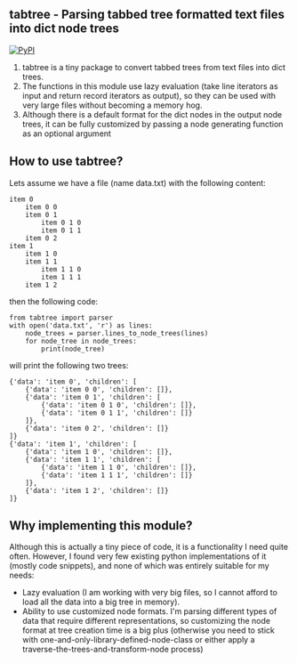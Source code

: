 ## tabtree - Parsing tabbed tree formatted text files into dict node trees
[![PyPI](http://img.shields.io/pypi/v/tabtree.svg)](http://img.shields.io/pypi/v/tabtree.svg)

1. tabtree is a tiny package to convert tabbed trees from text files into dict trees.
2. The functions in this module use lazy evaluation (take line iterators as input and return record iterators as output), so they can be used with very large files without becoming a memory hog.
3. Although there is a default format for the dict nodes in the output node trees, it can be fully customized by passing a node generating function as an optional argument

## How to use tabtree?

Lets assume we have a file (name data.txt) with the following content:

```
item 0
	item 0 0
	item 0 1
		item 0 1 0
		item 0 1 1
	item 0 2 
item 1 
	item 1 0
	item 1 1
		item 1 1 0
		item 1 1 1
	item 1 2
```

then the following code:

```
from tabtree import parser
with open('data.txt', 'r') as lines:
	node_trees = parser.lines_to_node_trees(lines)
	for node_tree in node_trees:
		print(node_tree)
```

will print the following two trees:

```
{'data': 'item 0', 'children': [
	{'data': 'item 0 0', 'children': []},
	{'data': 'item 0 1', 'children': [
		{'data': 'item 0 1 0', 'children': []},
		{'data': 'item 0 1 1', 'children': []}
	]},
	{'data': 'item 0 2', 'children': []}
]}
{'data': 'item 1', 'children': [
	{'data': 'item 1 0', 'children': []},
	{'data': 'item 1 1', 'children': [
		{'data': 'item 1 1 0', 'children': []},
		{'data': 'item 1 1 1', 'children': []}
	]},
	{'data': 'item 1 2', 'children': []}
]}
```

## Why implementing this module?

Although this is actually a tiny piece of code, it is a functionality I need quite often. However, I found very few existing python implementations of it (mostly code snippets), and none of which was entirely suitable for my needs:
   * Lazy evaluation (I am working with very big files, so I cannot afford to load all the data into a big tree in memory).
   * Ability to use customized node formats. I'm parsing different types of data that require different representations, so customizing the node format at tree creation time is a big plus (otherwise you need to stick with one-and-only-library-defined-node-class or either apply a traverse-the-trees-and-transform-node process)
